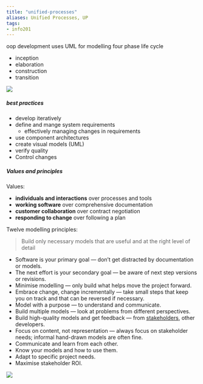 ```yaml
---
title: "unified-processes"
aliases: Unified Processes, UP
tags: 
- info201
---
```


oop development
uses UML for modelling
four phase life cycle
- inception
- elaboration
- construction
- transition

![](https://i.imgur.com/wV46UVm.png)

##### best practices
- develop iteratively
- define and mange system requirements
	- effectively managing changes in requirements
- use component architectures
- create visual models (UML)
- verify quality 
- Control changes

##### Values and principles
Values:
- **individuals and interactions** over processes and tools 
- **working software** over comprehensive documentation 
- **customer collaboration** over contract negotiation
- **responding to change** over following a plan

Twelve modelling principles:

> Build only necessary models that are useful and at the right level of detail

- Software is your primary goal — don’t get distracted by
documentation or models.
- The next effort is your secondary goal — be aware of next
step versions or revisions.
- Minimise modelling — only build what helps move the project
forward.
- Embrace change, change incrementally — take small steps
that keep you on track and that can be reversed if necessary.
- Model with a purpose — to understand and communicate.
- Build multiple models — look at problems from different
perspectives.
- Build high-quality models and get feedback — from [stakeholders](stakeholders), other developers.
- Focus on content, not representation — always focus on stakeholder needs; informal hand-drawn models are often fine.
- Communicate and learn from each other.
- Know your models and how to use them.
- Adapt to specific project needs.
- Maximise stakeholder ROI.

![](https://i.imgur.com/feq3EQ3.png)
